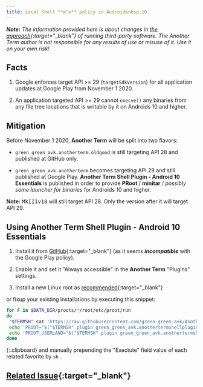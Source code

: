 ```yaml
---
title: Local Shell **w^x** policy in Android&nbsp;10
---
```

***Note:** The information provided here is about changes in
[the approach](installing-linux-under-proot.html#main_content){:target="_blank"}
of running third-party software.
The Another Term author is not responsible for any results of use or misuse of it.
Use it on your own risk!*

## Facts

1. Google enforces target API >= 29 (`targetSdkVersion`) for all application updates at Google Play
from November&#xA0;1&#xA0;2020.

2. An application targeted API >= 29 cannot `execve()` any binaries
from any file tree locations that is writable by it on Androids&#xA0;10 and higher.

## Mitigation

Before November&#xA0;1&#xA0;2020, **Another Term** will be split into two flavors:

* `green_green_avk.anotherterm.oldgood` is still targeting API&#xA0;28
and published at GitHub only.

* `green_green_avk.anotherterm` becomes targeting API&#xA0;29
and still published at Google Play.
**Another Term Shell Plugin - Android&#xA0;10 Essentials**
is published in order to provide **PRoot** / **minitar** /
*possibly some launcher for binaries* for Androids&#xA0;10 and higher.

**Note:** <kbd>MkIIIv18</kbd> will still target API&nbsp;28.
Only the version after it will target API&nbsp;29.

## Using **Another Term Shell Plugin - Android&#xA0;10 Essentials**

1) Install it from
[GitHub](https://github.com/green-green-avk/AnotherTermShellPlugin-Android10Essentials){:target="_blank"}
(as it seems ***incompatible*** with the Google Play policy).

2) Enable it and set it "Always accessible" in the **Another Term** "Plugins" settings.

3) Install a new Linux root as [recommended](installing-linux-under-proot.html#main_content){:target="_blank"}

or fixup your existing installations by executing this snippet:
```sh
for F in $DATA_DIR/proots/*/root/etc/proot/run
do
 "$TERMSH" cat 'https://raw.githubusercontent.com/green-green-avk/AnotherTerm-scripts/master/assets/run-tpl' > "$F"
 echo 'PROOT="$("$TERMSH" plugin green_green_avk.anothertermshellplugin_android10essentials proot)"' >> "$F.cfg"
 echo 'PROOT_USERLAND="$("$TERMSH" plugin green_green_avk.anothertermshellplugin_android10essentials proot-userland)"' >> "$F.cfg"
done
```
{:.clipboard}
and manually prepending the "Exectute" field value of each related favorite by `sh `.

## [Related Issue](https://github.com/green-green-avk/AnotherTerm/issues/5){:target="_blank"}

